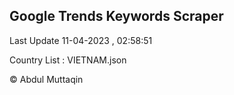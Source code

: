 

## Google Trends Keywords Scraper 
 
Last Update 11-04-2023 , 02:58:51

Country List :
VIETNAM.json



© Abdul Muttaqin 

